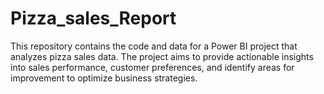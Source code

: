 # Pizza_sales_Report
This repository contains the code and data for a Power BI project that analyzes pizza sales data. The project aims to provide actionable insights into sales performance, customer preferences, and identify areas for improvement to optimize business strategies.
